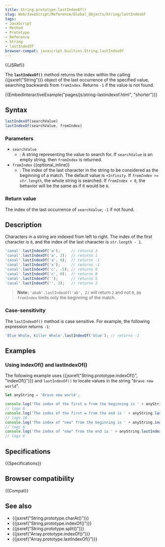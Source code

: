 ```yaml
---
title: String.prototype.lastIndexOf()
slug: Web/JavaScript/Reference/Global_Objects/String/lastIndexOf
tags:
- JavaScript
- Method
- Prototype
- Reference
- String
- lastIndexOf
browser-compat: javascript.builtins.String.lastIndexOf
---
```

{{JSRef}}

The **`lastIndexOf()`** method returns the index within the calling
{{jsxref("String")}} object of the last occurrence of the specified
value, searching backwards from `fromIndex`. Returns `-1` if the value is not
found.

{{EmbedInteractiveExample("pages/js/string-lastindexof.html", "shorter")}}

## Syntax

```js
lastIndexOf(searchValue)
lastIndexOf(searchValue, fromIndex)
```

### Parameters

- `searchValue`
  - : A string representing the value to search for. If `searchValue` is an
    empty string, then `fromIndex` is returned.
- `fromIndex` {{optional_inline}}
  - : The index of the last character in the string to be considered as the
    beginning of a match. The default value is `+Infinity`. If
    <code><var>fromIndex</var> >= <var>str</var>.length</code>, the whole string
    is searched. If <code><var>fromIndex</var> &#x3C; 0</code>, the behavior
    will be the same as if it would be `0`.

### Return value

The index of the last occurrence of `searchValue`; `-1` if not found.

## Description

Characters in a string are indexed from left to right. The index of the first
character is `0`, and the index of the last character is
<code><var>str</var>.length - 1</code>.

```js
'canal'.lastIndexOf('a');     // returns 3
'canal'.lastIndexOf('a', 2);  // returns 1
'canal'.lastIndexOf('a', 0);  // returns -1
'canal'.lastIndexOf('x');     // returns -1
'canal'.lastIndexOf('c', -5); // returns 0
'canal'.lastIndexOf('c', 0);  // returns 0
'canal'.lastIndexOf('');      // returns 5
'canal'.lastIndexOf('', 2);   // returns 2
```

> **Note:** `'abab'.lastIndexOf('ab', 2)` will return `2` and not `0`, as
> `fromIndex` limits only the beginning of the match.

### Case-sensitivity

The `lastIndexOf()` method is case sensitive. For example, the following
expression returns `-1`:

```js
'Blue Whale, Killer Whale'.lastIndexOf('blue'); // returns -1
```

## Examples

### Using indexOf() and lastIndexOf()

The following example uses
{{jsxref("String.prototype.indexOf()", "indexOf()")}} and
`lastIndexOf()` to locate values in the string "`Brave new world`".

```js
let anyString = 'Brave new world';

console.log('The index of the first w from the beginning is ' + anyString.indexOf('w'));
// logs 8
console.log('The index of the first w from the end is ' + anyString.lastIndexOf('w'));
// logs 10
console.log('The index of "new" from the beginning is ' + anyString.indexOf('new'));
// logs 6
console.log('The index of "new" from the end is ' + anyString.lastIndexOf('new'));
// logs 6
```

## Specifications

{{Specifications}}

## Browser compatibility

{{Compat}}

## See also

- {{jsxref("String.prototype.charAt()")}}
- {{jsxref("String.prototype.indexOf()")}}
- {{jsxref("String.prototype.split()")}}
- {{jsxref("Array.prototype.indexOf()")}}
- {{jsxref("Array.prototype.lastIndexOf()")}}
